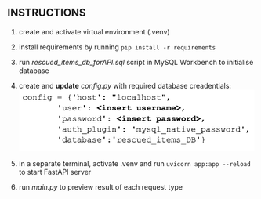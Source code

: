 ## INSTRUCTIONS

1. create and activate virtual environment (.venv)

2. install requirements by running `pip install -r requirements`

3. run *rescued_items_db_forAPI.sql* script in MySQL Workbench to initialise database

4. create and **update** *config.py* with required database creadentials: ![alt text](image-7.png)

5. in a separate terminal, activate .venv and run `uvicorn app:app --reload` to start FastAPI server 

6. run *main.py* to preview result of each request type